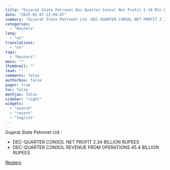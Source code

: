 ```yaml
---
title: "Gujarat State Petronet Dec-Quarter Consol Net Profit 2.34 Bln Rupees"
date: "2025-02-07 22:09:47"
summary: "Gujarat State Petronet Ltd :DEC-QUARTER CONSOL NET PROFIT 2.34 BILLION RUPEESDEC-QUARTER CONSOL REVENUE FROM OPERATIONS 45.4 BILLION RUPEES"
categories:
  - "Reuters"
lang:
  - "en"
translations:
  - "en"
tags:
  - "Reuters"
menu: ""
thumbnail: ""
lead: ""
comments: false
authorbox: false
pager: true
toc: false
mathjax: false
sidebar: "right"
widgets:
  - "search"
  - "recent"
  - "taglist"
---
```


Gujarat State Petronet Ltd :

* DEC-QUARTER CONSOL NET PROFIT 2.34 BILLION RUPEES
* DEC-QUARTER CONSOL REVENUE FROM OPERATIONS 45.4 BILLION RUPEES

[Reuters](https://www.tradingview.com/news/reuters.com,2025:newsml_FWN3OY2BG:0-gujarat-state-petronet-dec-quarter-consol-net-profit-2-34-bln-rupees/)
